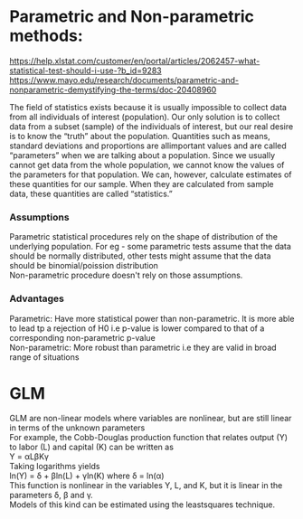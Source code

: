 # Parametric and Non-parametric methods:
https://help.xlstat.com/customer/en/portal/articles/2062457-what-statistical-test-should-i-use-?b_id=9283 <br/>
https://www.mayo.edu/research/documents/parametric-and-nonparametric-demystifying-the-terms/doc-20408960 <br/>

The field of statistics exists because it is usually impossible to collect data from all individuals of interest (population). 
Our only solution is to collect data from a subset (sample) of the individuals of interest, but our real desire is to know the “truth” 
about the population. Quantities such as means, standard deviations and proportions are allimportant values and are called “parameters” 
when we are talking about a population. Since we usually cannot get data from the whole population, we cannot know the values 
of the parameters for that population. We can, however, calculate estimates of these quantities for our sample. When they are calculated 
from sample data, these quantities are called “statistics.” 

### Assumptions
Parametric statistical procedures rely on the shape of distribution of the underlying population. For eg - some parametric tests assume 
that the data should be normally distributed, other tests might assume that the data should be binomial/poission distribution <br/>
Non-parametric procedure doesn't rely on those assumptions.

### Advantages
Parametric: Have more statistical power than non-parametric. It is more able to lead tp a rejection of H0 i.e p-value 
is lower compared to that of a corresponding non-parametric p-value <br/>
Non-parametric: More robust than parametric i.e they are valid in broad range of situations


# GLM
GLM are non-linear models where variables are nonlinear, but are still linear in terms of the unknown parameters <br/>
For example, the Cobb-Douglas production function that relates output (Y) to labor (L) and capital (K) can be written as <br/>
            Y = αLβKγ <br/>
Taking logarithms yields <br/>
           ln(Y) = δ + βln(L) + γln(K)      where δ = ln(α)  <br/>
This function is nonlinear in the variables Y, L, and K, but it is linear in the parameters δ, β and γ. <br/> 
Models of this kind can be estimated using the leastsquares technique.  <br/>



